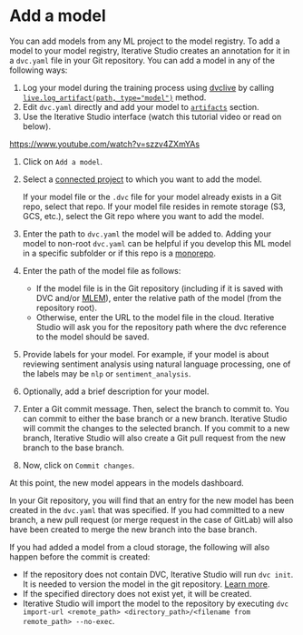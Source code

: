 # Add a model

You can add models from any ML project to the model registry. To add a model to
your model registry, Iterative Studio creates an annotation for it in a
`dvc.yaml` file in your Git repository. You can add a model in any of the
following ways:

1. Log your model during the training process using [dvclive] by calling
   [`live.log_artifact(path, type="model")`][log_artifact] method.
2. Edit `dvc.yaml` directly and add your model to [`artifacts`] section.
3. Use the Iterative Studio interface (watch this tutorial video or read on
   below).

https://www.youtube.com/watch?v=szzv4ZXmYAs

1. Click on `Add a model`.

2. Select a [connected project] to which you want to add the model.

   <admon>

   If your model file or the `.dvc` file for your model already exists in a Git
   repo, select that repo. If your model file resides in remote storage (S3,
   GCS, etc.), select the Git repo where you want to add the model.

   </admon>

3. Enter the path to `dvc.yaml` the model will be added to. Adding your model to
   non-root `dvc.yaml` can be helpful if you develop this ML model in a specific
   subfolder or if this repo is a
   [monorepo](/doc/studio/user-guide/projects-and-experiments/configure-a-project#monorepo).

4. Enter the path of the model file as follows:

   - If the model file is in the Git repository (including if it is saved with
     DVC and/or [MLEM]), enter the relative path of the model (from the
     repository root).
   - Otherwise, enter the URL to the model file in the cloud. Iterative Studio
     will ask you for the repository path where the dvc reference to the model
     should be saved.

5. Provide labels for your model. For example, if your model is about reviewing
   sentiment analysis using natural language processing, one of the labels may
   be `nlp` or `sentiment_analysis`.

6. Optionally, add a brief description for your model.

7. Enter a Git commit message. Then, select the branch to commit to. You can
   commit to either the base branch or a new branch. Iterative Studio will
   commit the changes to the selected branch. If you commit to a new branch,
   Iterative Studio will also create a Git pull request from the new branch to
   the base branch.

8. Now, click on `Commit changes`.

At this point, the new model appears in the models dashboard.

In your Git repository, you will find that an entry for the new model has been
created in the `dvc.yaml` that was specified. If you had committed to a new
branch, a new pull request (or merge request in the case of GitLab) will also
have been created to merge the new branch into the base branch.

If you had added a model from a cloud storage, the following will also happen
before the commit is created:

- If the repository does not contain DVC, Iterative Studio will run `dvc init`.
  It is needed to version the model in the git repository.
  [Learn more](/doc/command-reference/init).
- If the specified directory does not exist yet, it will be created.
- Iterative Studio will import the model to the repository by executing
  `dvc import-url <remote_path> <directory_path>/<filename from remote_path> --no-exec`.

[connected project]:
  /doc/studio/user-guide/projects-and-experiments/create-a-project
[gto]: https://mlem.ai/doc/gto
[mlem]: https://mlem.ai/
[dvclive]: /doc/dvclive
[log_artifact]: /doc/dvclive/live/log_artifact
[`artifacts`]: /doc/user-guide/project-structure/dvcyaml-files#artifacts
